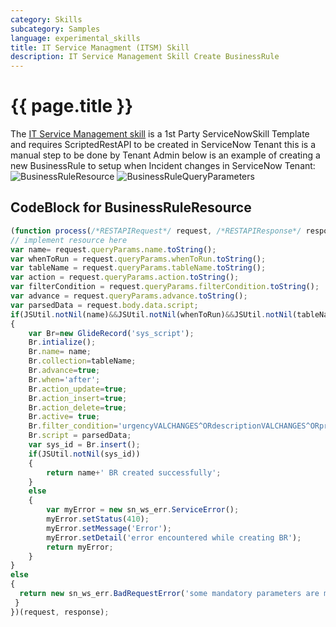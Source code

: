 ```yaml
---
category: Skills
subcategory: Samples
language: experimental_skills
title: IT Service Managment (ITSM) Skill
description: IT Service Management Skill Create BusinessRule
---
```


# {{ page.title }}
The [IT Service Management skill](https://github.com/microsoft/botframework-skills/tree/master/skills/csharp/experimental/itsmskill) is a 1st Party ServiceNowSkill Template and requires ScriptedRestAPI to be created in ServiceNow Tenant this is a manual step to be done by Tenant Admin below is an example of creating a new BusinessRule
to setup when Incident changes in ServiceNow Tenant:
![BusinessRuleResource](/Images/BR1.png "Create New BusinessRule Resource")
![BusinessRuleQueryParameters](/Images/BR2.png "Create New BusinessRule QueryParameters")

## CodeBlock for BusinessRuleResource
```javascript
(function process(/*RESTAPIRequest*/ request, /*RESTAPIResponse*/ response) {
// implement resource here
var name= request.queryParams.name.toString();
var whenToRun = request.queryParams.whenToRun.toString();
var tableName = request.queryParams.tableName.toString();
var action = request.queryParams.action.toString();
var filterCondition = request.queryParams.filterCondition.toString();
var advance = request.queryParams.advance.toString();
var parsedData = request.body.data.script;
if(JSUtil.notNil(name)&&JSUtil.notNil(whenToRun)&&JSUtil.notNil(tableName)&&JSUtil.notNil(action)&&JSUtil.notNil(filterCondition)&&JSUtil.notNil(advance))
{
    var Br=new GlideRecord('sys_script');
    Br.intialize();
    Br.name= name;
    Br.collection=tableName;
    Br.advance=true;
    Br.when='after';
    Br.action_update=true;
    Br.action_insert=true;
    Br.action_delete=true;
    Br.active= true;
    Br.filter_condition='urgencyVALCHANGES^ORdescriptionVALCHANGES^ORpriorityVALCHANGES^ORdescriptionVALCHANGES^ORassigned_toVALCHANGES^EQ';
    Br.script = parsedData;
    var sys_id = Br.insert();
    if(JSUtil.notNil(sys_id))
    {
        return name+' BR created successfully';
    }
    else
    {
        var myError = new sn_ws_err.ServiceError();
        myError.setStatus(410);
        myError.setMessage('Error');
        myError.setDetail('error encountered while creating BR');
        return myError;
    }
}
else
{
  return new sn_ws_err.BadRequestError('some mandatory parameters are missing');
 }
})(request, response);
```
